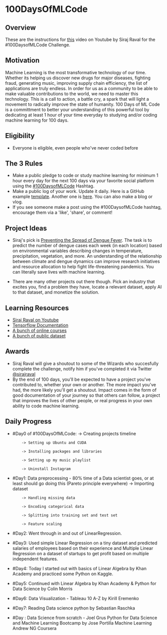 # 100DaysOfMLCode

## Overview

These are the instructions for [this](https://www.youtube.com/watch?v=cuQMBj1cWPo&t=7s) video on Youtube by Siraj Raval for the #100DaysofMLCode Challenge. 

## Motivation

Machine Learning is the most transformative technology of our time. Whether its helping us discover new drugs for major diseases,
fighting fraud, generating music, improving supply chain efficiency, the list of applications are truly endless. In order for us as a community
to be able to make valuable contributions to the world, we need to master this technology. This is a call to action, a battle cry, a spark that
will light a movement to radically improve the state of humanity. 100 Days of ML Code is a committment to better your understanding of
this powerful tool by dedicating at least 1 hour of your time everyday to studying and/or coding machine learning for 100 days. 

## Eligibility 

- Everyone is eligible, even people who've never coded before

## The 3 Rules

- Make a public pledge to code or study machine learning for minimum 1 hour every day for the next 100 days via your favorite social platform using the [#100DaysofMLCode](https://twitter.com/sirajraval/status/1014758160572141568) Hashtag.
- Make a public log of your work. Update it daily. Here is a GitHub example [template](https://gist.github.com/llSourcell/43194e486a92532bc343f7837b178eda). Another one is [here](https://github.com/LordSomen/100DaysOfML/blob/master/Log.md). You can also
make a blog or vlog. 
- If you see someone make a post using the #100DaysofMLCode hashtag, encourage them via a 'like', 'share', or comment!

## Project Ideas

- Siraj's pick is [Preventing the Spread of Dengue Fever](https://www.drivendata.org/competitions/44/dengai-predicting-disease-spread/). 
The task is to predict the number of dengue cases each week (in each location) based on environmental variables describing changes
in temperature, precipitation, vegetation, and more. An understanding of the relationship between climate and dengue dynamics can improve research 
initiatives and resource allocation to help fight life-threatening pandemics. You can literally save lives with machine learning.

- There are many other projects out there though. Pick an industry that excites you, find a problem they have, locate a relevant dataset, apply AI to that dataset, and monetize the solution.  

## Learning Resources

- [Siraj Raval on Youtube](https://youtube.com/c/sirajraval)
- [Tensorflow Documentation](https://www.tensorflow.org/tutorials/)
- [A bunch of online courses](https://github.com/josephmisiti/awesome-machine-learning/blob/master/courses.md)
- [A bunch of public dataset](https://github.com/awesomedata/awesome-public-datasets/blob/master/README.rst)

## Awards

- Siraj Raval will give a shoutout to some of the Wizards who succesfully complete the challenge, notify him if you've completed
it via Twitter [@sirajraval](https://twitter.com/sirajraval)
- By the end of 100 days, you'll be expected to have a project you've contributed to, whether your own or another. The more impact
you've had, the more likely you'll get a shoutout. Impact comes in the form of good documentation of your journey so that others can follow,
a project that improves the lives of other people, or real progress in your own ability to code machine learning.

## Daily Progress

- #Day0 of #100DaysOfMLCode:
          -> Creating projects timeline
          
          -> Setting up Ubuntu and CUDA
          
          -> Installing packages and libraries
          
          -> Setting up my music playlist
          
          -> Uninstall Instagram
          
- #Day1: Data preprocessing - 80% time of a Data scientist goes, or at least should go doing this (Pareto principle everywhere)
          -> Importing dataset
          
          -> Handling missing data
          
          -> Encoding categorical data
          
          -> Splitting into training set and test set
          
          -> Feature scaling
          
- #Day2: Went through in and out of LinearRegression.
- #Day3: Used simple Linear Regression on a tiny dataset and predicted salaries of employees based on their experience and                        Multiple Linear Regression on a dataset of startups to get profit based on multiple independent features.
- #Day4: Today I started out with basics of Linear Algebra by Khan Academy and practiced some Python on Kaggle.
- #Day5: Continued with Linear Algebra by Khan Academy & Python for Data Science by Colin Morris
- #Day6: Data Visualization - Tableau 10 A-Z by Kirill Eremenko
- #Day7: Reading Data science python by Sebastian Raschka
- #Day : Data Science from scratch - Joel Grus
         Python for Data Science and Machine Learning Bootcamp by Jose Portilla
         Machine Learning Andrew NG Coursera
